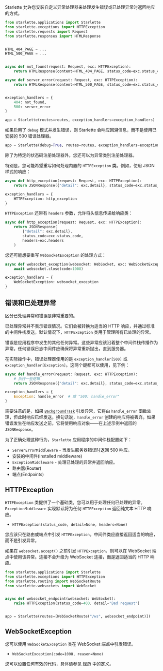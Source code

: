 
Starlette 允许您安装自定义异常处理器来处理发生错误或已处理异常时返回响应的方式。

```python
from starlette.applications import Starlette
from starlette.exceptions import HTTPException
from starlette.requests import Request
from starlette.responses import HTMLResponse


HTML_404_PAGE = ...
HTML_500_PAGE = ...


async def not_found(request: Request, exc: HTTPException):
    return HTMLResponse(content=HTML_404_PAGE, status_code=exc.status_code)

async def server_error(request: Request, exc: HTTPException):
    return HTMLResponse(content=HTML_500_PAGE, status_code=exc.status_code)


exception_handlers = {
    404: not_found,
    500: server_error
}

app = Starlette(routes=routes, exception_handlers=exception_handlers)
```

如果启用了 `debug` 模式并发生错误，则 Starlette 会响应回溯信息，而不是使用已安装的 500 错误处理器。

```python
app = Starlette(debug=True, routes=routes, exception_handlers=exception_handlers)
```

除了为特定的状态码注册处理器外，您还可以为异常类别注册处理器。

特别是，您可能希望重写如何处理内置的 `HTTPException` 类。例如，使用 JSON 样式的响应：

```python
async def http_exception(request: Request, exc: HTTPException):
    return JSONResponse({"detail": exc.detail}, status_code=exc.status_code)

exception_handlers = {
    HTTPException: http_exception
}
```

`HTTPException` 还带有 `headers` 参数，允许将头信息传递给响应类：

```python
async def http_exception(request: Request, exc: HTTPException):
    return JSONResponse(
        {"detail": exc.detail},
        status_code=exc.status_code,
        headers=exc.headers
    )
```

您还可能想要重写 `WebSocketException` 的处理方式：

```python
async def websocket_exception(websocket: WebSocket, exc: WebSocketException):
    await websocket.close(code=1008)

exception_handlers = {
    WebSocketException: websocket_exception
}
```

## 错误和已处理异常

区分已处理异常和错误是非常重要的。

已处理异常并不表示错误情况。它们会被转换为适当的 HTTP 响应，并通过标准的中间件栈发送。默认情况下，`HTTPException` 类用于管理所有已处理的异常。

错误是应用程序中发生的其他任何异常。这些异常应该沿着整个中间件栈传播作为异常。任何错误日志中间件应确保将异常重新抛出，直到服务器。

在实际操作中，错误处理器使用的是 `exception_handler[500]` 或 `exception_handler[Exception]`。这两个键都可以使用，见下例：

```python
async def handle_error(request: Request, exc: HTTPException):
    # 执行一些逻辑
    return JSONResponse({"detail": exc.detail}, status_code=exc.status_code)

exception_handlers = {
    Exception: handle_error  # 或 "500: handle_error"
}
```

需要注意的是，如果 [`BackgroundTask`](https://www.starlette.io/background/) 引发异常，它将由 `handle_error` 函数处理，但此时响应已经发送。换句话说，`handle_error` 创建的响应将被丢弃。如果错误发生在响应发送之前，它将使用响应对象——在上述示例中返回的 `JSONResponse`。

为了正确处理这种行为，`Starlette` 应用程序的中间件栈配置如下：

* `ServerErrorMiddleware` - 当发生服务器错误时返回 500 响应。
* 安装的中间件(Installed middleware)
* `ExceptionMiddleware` - 处理已处理的异常并返回响应。
* 路由器(Router)
* 端点(Endpoints)

## HTTPException

`HTTPException` 类提供了一个基础类，您可以用于处理任何已处理的异常。`ExceptionMiddleware` 实现默认将为任何 `HTTPException` 返回纯文本 HTTP 响应。

* `HTTPException(status_code, detail=None, headers=None)`

您应该只在路由或端点中引发 `HTTPException`。中间件类应直接返回适当的响应，而不是引发异常。

如果在 `websocket.accept()` 之前引发 `HTTPException`，则可以在 WebSocket 端点中使用该异常。连接不会升级为 WebSocket 连接，而是返回适当的 HTTP 响应。

```python
from starlette.applications import Starlette
from starlette.exceptions import HTTPException
from starlette.routing import WebSocketRoute
from starlette.websockets import WebSocket


async def websocket_endpoint(websocket: WebSocket):
    raise HTTPException(status_code=400, detail="Bad request")


app = Starlette(routes=[WebSocketRoute("/ws", websocket_endpoint)])
```

## WebSocketException

您可以使用 `WebSocketException` 类在 WebSocket 端点中引发错误。

* `WebSocketException(code=1008, reason=None)`

您可以设置任何有效的代码，具体请参见 [规范](https://tools.ietf.org/html/rfc6455#section-7.4.1) 中的定义。
